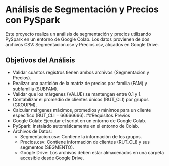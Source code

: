 # Análisis de Segmentación y Precios con PySpark
Este proyecto realiza un análisis de segmentación y precios utilizando PySpark en un entorno de Google Colab. Los datos provienen de dos archivos CSV: Segmentacion.csv y Precios.csv, alojados en Google Drive.

## Objetivos del Análisis
- Validar cuántos registros tienen ambos archivos (Segmentacion y Precios).
- Realizar una partición de la matriz de precios por familia (FAM) y subfamilia (SUBFAM).
- Validar que los márgenes (VALUE) se mantengan entre 0.1 y 1.
- Contabilizar el promedio de clientes únicos (RUT_CLI) por grupos (GROUPM).
- Calcular márgenes máximos, promedios y mínimos para un cliente específico (RUT_CLI = 66666666).
##Requisitos Previos
- Google Colab: Ejecutar el script en un entorno de Google Colab.
- PySpark: Instalado automáticamente en el entorno de Colab.
- Archivos de Datos:
  - Segmentacion.csv: Contiene la información de los grupos.
  - Precios.csv: Contiene información de clientes (RUT_CLI) y sus segmentos (SEGMENTO).
  - Google Drive: Los archivos deben estar almacenados en una carpeta accesible desde Google Drive.
